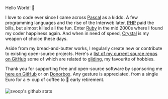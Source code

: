 Hello World! 👋

I love to code ever since I came across [Pascal](https://en.wikipedia.org/wiki/Pascal_(programming_language)) as a kiddo. A few programming languages and the rise of the Interweb later, [PHP](https://en.wikipedia.org/wiki/PHP) paid the bills, but almost killed all the fun. Enter [Ruby](https://en.wikipedia.org/wiki/Ruby_(programming_language)) in the mid 2000s where I found my coder happiness again. And when in need of speed, [Crystal](https://en.wikipedia.org/wiki/Crystal_(programming_language)) is my weapon of choice these days.

Aside from my bread-and-butter works, I regularly create new or contribute to existing open-source projects. Here's a [list of my current source repos on GitHub](https://github.com/svoop?tab=repositories&type=source) some of which are related to [gliding](https://en.wikipedia.org/wiki/Gliding), my favourite of hobbies.

Thank you for supporting free and open-source software by sponsoring me [here on GitHub](https://github.com/sponsors/svoop) or on [Donorbox](https://donorbox.com/bitcetera). Any gesture is appreciated, from a single Euro for a ☕️ cup of coffee to 🍹 early retirement.

![svoop's github stats](https://github-readme-stats.vercel.app/api?username=svoop&count_private=true&show_icons=true&hide_border=true&hide_rank=false&hide_title=true)
